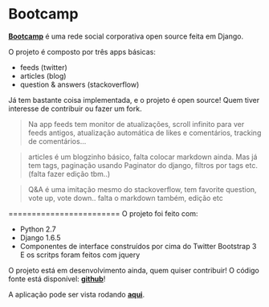Bootcamp
========

**[Bootcamp][0]** é uma rede social corporativa open source feita em Django.

O projeto é composto por três apps básicas:
* feeds (twitter)
* articles (blog)
* question & answers (stackoverflow)

Já tem bastante coisa implementada, e o projeto é open source! 
Quem tiver interesse de contribuir ou fazer um fork.

> Na app feeds tem monitor de atualizações, scroll infinito para ver feeds antigos, atualização automática de likes e  comentários, tracking de comentários...

> articles é um blogzinho básico, falta colocar markdown ainda. Mas já tem tags, paginação usando Paginator do django, filtros por tags etc. (falta fazer edição tbm..)

> Q&A é uma imitação mesmo do stackoverflow, tem favorite question, vote up, vote down.. falta o markdown também, edição etc

========================
O projeto foi feito com:
* Python 2.7  
* Django 1.6.5
* Componentes de interface construídos por cima do Twitter Bootstrap 3
E os scritps foram feitos com jquery


O projeto está em desenvolvimento ainda, quem quiser contribuir!
O código fonte está disponível: **[github][0]**! 

A aplicação pode ser vista rodando **[aqui][1]**.


[0]: http://trybootcamp.vitorfs.com
[1]: https://github.com/vitorfs/bootcamp
